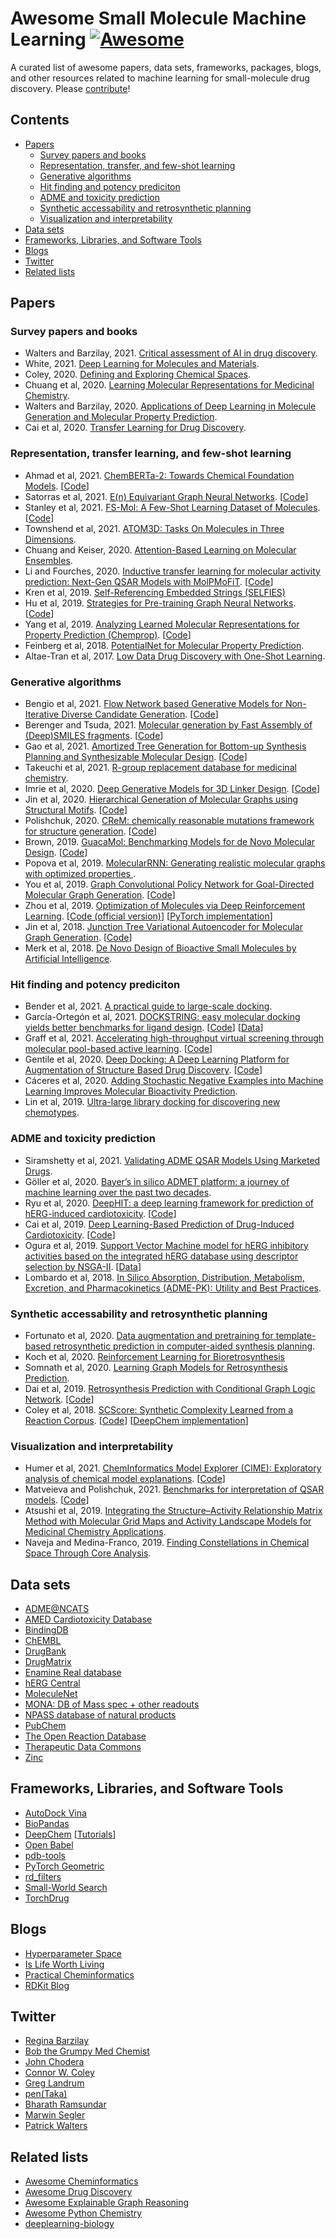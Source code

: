 # Awesome Small Molecule Machine Learning [![Awesome](https://awesome.re/badge.svg)](https://awesome.re)

A curated list of awesome papers, data sets, frameworks, packages, blogs, and other resources related to machine learning for small-molecule drug discovery. Please [contribute](CONTRIBUTING.md)!


## Contents

* [Papers](#papers)
    * [Survey papers and books](#papers-surveys)
    * [Representation, transfer, and few-shot learning](#papers-representation)
    * [Generative algorithms](#papers-generative-algorithms)
    * [Hit finding and potency prediciton](#papers-hit-finding)
    * [ADME and toxicity prediction](#papers-adme-tox)
    * [Synthetic accessability and retrosynthetic planning](#papers-synthetic-accessibility)
    * [Visualization and interpretability](#papers-viz)
* [Data sets](#data-sets)
* [Frameworks, Libraries, and Software Tools](#frameworks)
* [Blogs](#blogs)
* [Twitter](#twitter)
* [Related lists](#related-lists)


## Papers

<a id="papers-surveys"></a>
### Survey papers and books

* Walters and Barzilay, 2021. [Critical assessment of AI in drug discovery](https://doi.org/10.1080/17460441.2021.1915982).
* White, 2021. [Deep Learning for Molecules and Materials](https://dmol.pub/).
* Coley, 2020. [Defining and Exploring Chemical Spaces](https://dspace.mit.edu/handle/1721.1/131238).
* Chuang et al, 2020. [Learning Molecular Representations for Medicinal Chemistry](https://pubs.acs.org/doi/10.1021/acs.jmedchem.0c00385).
* Walters and Barzilay, 2020. [Applications of Deep Learning in Molecule Generation and Molecular Property Prediction](https://pubs.acs.org/doi/10.1021/acs.accounts.0c00699).
* Cai et al, 2020. [Transfer Learning for Drug Discovery](https://doi.org/10.1021/acs.jmedchem.9b02147).


<a id="papers-representation"></a>
### Representation, transfer learning, and few-shot learning

* Ahmad et al, 2021. [ChemBERTa-2: Towards Chemical Foundation Models](https://cloud.ml.jku.at/s/dZ7CwqBkHX97C6S). [[Code](https://github.com/seyonechithrananda/bert-loves-chemistry)]
* Satorras et al, 2021. [E(n) Equivariant Graph Neural Networks](https://arxiv.org/abs/2102.09844). [[Code](https://github.com/vgsatorras/egnn)]
* Stanley et al, 2021. [FS-Mol: A Few-Shot Learning Dataset of Molecules](https://openreview.net/forum?id=701FtuyLlAd). [[Code](https://github.com/microsoft/FS-Mol)]
* Townshend et al, 2021. [ATOM3D: Tasks On Molecules in Three Dimensions](https://arxiv.org/abs/2012.04035).
* Chuang and Keiser, 2020. [Attention-Based Learning on Molecular Ensembles](https://arxiv.org/abs/2011.12820).
* Li and Fourches, 2020. [Inductive transfer learning for molecular activity prediction: Next-Gen QSAR Models with MolPMoFiT](https://jcheminf.biomedcentral.com/articles/10.1186/s13321-020-00430-x). [[Code](https://github.com/XinhaoLi74/MolPMoFiT)]
* Kren et al, 2019. [Self-Referencing Embedded Strings (SELFIES)](https://arxiv.org/abs/1905.13741)
* Hu et al, 2019. [Strategies for Pre-training Graph Neural Networks](https://arxiv.org/abs/1905.12265). [[Code](https://github.com/snap-stanford/pretrain-gnns)]
* Yang et al, 2019. [Analyzing Learned Molecular Representations for Property Prediction (Chemprop)](https://pubs.acs.org/doi/10.1021/acs.jcim.9b00237). [[Code](https://github.com/chemprop/chemprop)]
* Feinberg et al, 2018. [PotentialNet for Molecular Property Prediction](https://pubs.acs.org/doi/abs/10.1021/acscentsci.8b00507).
* Altae-Tran et al, 2017. [Low Data Drug Discovery with One-Shot Learning](https://pubs.acs.org/doi/abs/10.1021/acscentsci.6b00367).


<a id="papers-generative-algorithms"></a>
### Generative algorithms

* Bengio et al, 2021. [Flow Network based Generative Models for Non-Iterative Diverse Candidate Generation](https://arxiv.org/abs/2106.04399). [[Code](https://github.com/bengioe/gflownet)]
* Berenger and Tsuda, 2021. [Molecular generation by Fast Assembly of (Deep)SMILES fragments](https://jcheminf.biomedcentral.com/articles/10.1186/s13321-021-00566-4). [[Code](https://github.com/UnixJunkie/FASMIFRA)]
* Gao et al, 2021. [Amortized Tree Generation for Bottom-up Synthesis Planning and Synthesizable Molecular Design](https://arxiv.org/abs/2110.06389). [[Code](https://github.com/wenhao-gao/SynNet)]
* Takeuchi et al, 2021. [R-group replacement database for medicinal chemistry](https://www.future-science.com/doi/10.2144/fsoa-2021-0062).
* Imrie et al, 2020. [Deep Generative Models for 3D Linker Design](https://pubs.acs.org/doi/10.1021/acs.jcim.9b01120). [[Code](https://github.com/oxpig/DeLinker)]
* Jin et al, 2020. [Hierarchical Generation of Molecular Graphs using Structural Motifs](https://arxiv.org/abs/2002.03230). [[Code](https://github.com/wengong-jin/hgraph2graph)]
* Polishchuk, 2020. [CReM: chemically reasonable mutations framework for structure generation](https://jcheminf.biomedcentral.com/articles/10.1186/s13321-020-00431-w). [[Code](https://github.com/DrrDom/crem)]
* Brown, 2019. [GuacaMol: Benchmarking Models for de Novo Molecular Design](https://doi.org/10.1021/acs.jcim.8b00839). [[Code](https://github.com/BenevolentAI/guacamol)]
* Popova et al, 2019. [MolecularRNN: Generating realistic molecular graphs with optimized properties
](https://arxiv.org/abs/1905.13372).
* You et al, 2019. [Graph Convolutional Policy Network for Goal-Directed Molecular Graph Generation](https://arxiv.org/abs/1806.02473). [[Code](https://github.com/bowenliu16/rl_graph_generation)]
* Zhou et al, 2019. [Optimization of Molecules via Deep Reinforcement Learning](https://doi.org/10.1038/s41598-019-47148-x). [[Code (official version)](https://github.com/google-research/google-research/tree/master/mol_dqn)] [[PyTorch implementation](https://github.com/aksub99/MolDQN-pytorch)]
* Jin et al, 2018. [Junction Tree Variational Autoencoder for Molecular Graph Generation](https://arxiv.org/abs/1802.04364). [[Code](https://github.com/wengong-jin/icml18-jtnn)]
* Merk et al, 2018. [De Novo Design of Bioactive Small Molecules by Artificial Intelligence](https://pubmed.ncbi.nlm.nih.gov/29319225/).


<a id="papers-hit-finding"></a>
### Hit finding and potency prediciton

* Bender et al, 2021. [A practical guide to large-scale docking](https://www.nature.com/articles/s41596-021-00597-z).
* García-Ortegón et al, 2021. [DOCKSTRING: easy molecular docking yields better benchmarks for ligand design](https://arxiv.org/abs/2110.15486). [[Code](https://github.com/dockstring/dockstring)] [[Data](https://figshare.com/s/95f2fed733dec170b998)]
* Graff et al, 2021. [Accelerating high-throughput virtual screening through molecular pool-based active learning](https://pubs.rsc.org/en/content/articlelanding/2021/sc/d0sc06805e). [[Code](https://github.com/coleygroup/molpal)]
* Gentile et al, 2020. [Deep Docking: A Deep Learning Platform for Augmentation of Structure Based Drug Discovery](https://pubs.acs.org/doi/10.1021/acscentsci.0c00229). [[Code](https://github.com/jamesgleave/Deep-Docking-NonAutomated)]
* Cáceres et al, 2020. [Adding Stochastic Negative Examples into Machine Learning Improves Molecular Bioactivity Prediction](https://pubs.acs.org/doi/10.1021/acs.jcim.0c00565).
* Lin et al, 2019. [Ultra-large library docking for discovering new chemotypes](https://www.nature.com/articles/s41586-019-0917-9).


<a id="papers-adme-tox"></a>
### ADME and toxicity prediction

* Siramshetty et al, 2021. [Validating ADME QSAR Models Using Marketed Drugs](https://journals.sagepub.com/doi/10.1177/24725552211017520).
* Göller et al, 2020. [Bayer’s in silico ADMET platform: a journey of machine learning over the past two decades](https://doi.org/10.1016/j.drudis.2020.07.001).
* Ryu et al, 2020. [DeepHIT: a deep learning framework for prediction of hERG-induced cardiotoxicity](https://doi.org/10.1093/bioinformatics/btaa075). [[Code](https://bitbucket.org/krictai/deephit/src/master/)]
* Cai et al, 2019. [Deep Learning-Based Prediction of Drug-Induced Cardiotoxicity](https://pubs.acs.org/doi/10.1021/acs.jcim.8b00769). [[Code](https://github.com/ChengF-Lab/deephERG)]
* Ogura et al, 2019. [Support Vector Machine model for hERG inhibitory activities based on the integrated hERG database using descriptor selection by NSGA-II](https://www.nature.com/articles/s41598-019-47536-3). [[Data](https://drugdesign.riken.jp/hERGdb/)]
* Lombardo et al, 2018. [In Silico Absorption, Distribution, Metabolism, Excretion, and Pharmacokinetics (ADME-PK): Utility and Best Practices](https://pubs.acs.org/doi/10.1021/acs.jmedchem.7b00487).


<a id="papers-synthetic-accessibility"></a>
### Synthetic accessability and retrosynthetic planning

* Fortunato et al, 2020. [Data augmentation and pretraining for template-based retrosynthetic prediction in computer-aided synthesis planning](https://pubs.acs.org/doi/10.1021/acs.jcim.0c00403).
* Koch et al, 2020. [Reinforcement Learning for Bioretrosynthesis](https://pubs.acs.org/doi/10.1021/acssynbio.9b00447)
* Somnath et al, 2020. [Learning Graph Models for Retrosynthesis Prediction](https://arxiv.org/abs/2006.07038).
* Dai et al, 2019. [Retrosynthesis Prediction with Conditional Graph Logic Network](https://arxiv.org/abs/2001.01408). [[Code](https://github.com/Hanjun-Dai/GLN)]
* Coley et al, 2018. [SCScore: Synthetic Complexity Learned from a Reaction Corpus](https://pubs.acs.org/doi/10.1021/acs.jcim.7b00622). [[Code](https://github.com/connorcoley/scscore)] [[DeepChem implementation](https://github.com/deepchem/deepchem/blob/master/deepchem/models/scscore.py)]


<a id="papers-viz"></a>
### Visualization and interpretability

* Humer et al, 2021. [ChemInformatics Model Explorer (CIME): Exploratory analysis of chemical model explanations](https://chemrxiv.org/engage/chemrxiv/article-details/61a6579f568d33caaa4bff69). [[Code](https://github.com/jku-vds-lab/cime)]
* Matveieva and Polishchuk, 2021. [Benchmarks for interpretation of QSAR models](https://jcheminf.biomedcentral.com/articles/10.1186/s13321-021-00519-x). [[Code](https://github.com/ci-lab-cz/ibenchmark)]
* Atsushi et al, 2019. [Integrating the Structure–Activity Relationship Matrix Method with Molecular Grid Maps and Activity Landscape Models for Medicinal Chemistry Applications](https://pubs.acs.org/doi/10.1021/acsomega.9b00595).
* Naveja and Medina-Franco, 2019. [Finding Constellations in Chemical Space Through Core Analysis](https://www.frontiersin.org/articles/10.3389/fchem.2019.00510/full).


## Data sets
* [ADME@NCATS](https://opendata.ncats.nih.gov/adme)
* [AMED Cardiotoxicity Database](https://drugdesign.riken.jp/hERGdb/)
* [BindingDB](https://www.bindingdb.org/bind/index.jsp)
* [ChEMBL](https://www.ebi.ac.uk/chembl/)
* [DrugBank](https://go.drugbank.com)
* [DrugMatrix](https://ntp.niehs.nih.gov/data/drugmatrix/)
* [Enamine Real database](https://enamine.net/compound-collections/real-compounds/real-database)
* [hERG Central](https://www.cambridgemedchemconsulting.com/news/index_files/81f15972727e1fe70ae7f37514bdab58-362.html)
* [MoleculeNet](https://moleculenet.org/)
* [MONA: DB of Mass spec + other readouts](https://mona.fiehnlab.ucdavis.edu/)
* [NPASS database of natural products](http://bidd.group/NPASS/)
* [PubChem](https://pubchem.ncbi.nlm.nih.gov/)
* [The Open Reaction Database](https://docs.open-reaction-database.org/en/latest/)
* [Therapeutic Data Commons](https://tdcommons.ai/)
* [Zinc](https://pubs.acs.org/doi/10.1021/acs.jcim.0c00675)



<a id="frameworks"></a>
## Frameworks, Libraries, and Software Tools
* [AutoDock Vina](https://autodock-vina.readthedocs.io/en/latest/index.html)
* [BioPandas](http://rasbt.github.io/biopandas/)
* [DeepChem](https://deepchem.io/) [[Tutorials](https://github.com/deepchem/deepchem/tree/master/examples/tutorials)]
* [Open Babel](http://openbabel.org/wiki/Main_Page)
* [pdb-tools](http://www.bonvinlab.org/pdb-tools/)
* [PyTorch Geometric](https://pytorch-geometric.readthedocs.io/en/latest/)
* [rd_filters](https://github.com/PatWalters/rd_filters)
* [Small-World Search](https://sw.docking.org/search.html)
* [TorchDrug](https://torchdrug.ai/)


## Blogs
* [Hyperparameter Space](http://hyperparameter.space/)
* [Is Life Worth Living](https://iwatobipen.wordpress.com/)
* [Practical Cheminformatics](http://practicalcheminformatics.blogspot.com/)
* [RDKit Blog](https://greglandrum.github.io/rdkit-blog/)


## Twitter
* [Regina Barzilay](https://twitter.com/BarzilayRegina)
* [Bob the Grumpy Med Chemist](https://twitter.com/med_chemist)
* [John Chodera](https://twitter.com/jchodera)
* [Connor W. Coley](https://twitter.com/cwcoley)
* [Greg Landrum](https://twitter.com/dr_greg_landrum)
* [pen(Taka)](https://twitter.com/iwatobipen)
* [Bharath Ramsundar](https://twitter.com/rbhar90)
* [Marwin Segler](https://twitter.com/marwinsegler)
* [Patrick Walters](https://twitter.com/wpwalters)


## Related lists
* [Awesome Cheminformatics](https://github.com/hsiaoyi0504/awesome-cheminformatics)
* [Awesome Drug Discovery](https://github.com/xnuohz/awesome-drug-discovery)
* [Awesome Explainable Graph Reasoning](https://github.com/AstraZeneca/awesome-explainable-graph-reasoning)
* [Awesome Python Chemistry](https://github.com/lmmentel/awesome-python-chemistry)
* [deeplearning-biology](https://github.com/hussius/deeplearning-biology#chemoinformatics-and-drug-discovery-)
